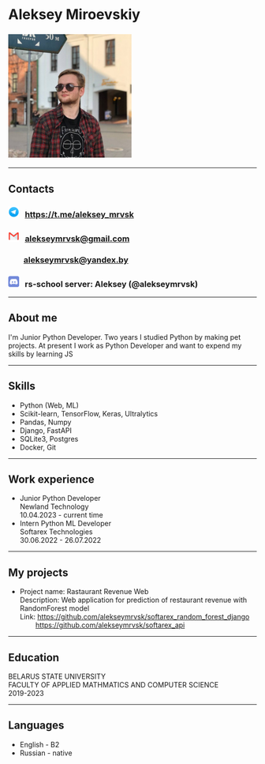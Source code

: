 # Aleksey Miroevskiy
### <img src="blob/me.jpg" alt="drawing" style="width:250px"/>
---
## Contacts

### <img src="blob/telegram_icon.png" alt="drawing" style="width:22px"/> &nbsp; https://t.me/aleksey_mrvsk
### <img src="blob/mail_icon.png" alt="drawing" style="width:22px"/> &nbsp; alekseymrvsk@gmail.com
### &nbsp; &nbsp; &nbsp; &nbsp; alekseymrvsk@yandex.by
### <img src="blob/discord_icon.png" alt="drawing" style="width:22px"/> &nbsp; rs-school server: Aleksey (@alekseymrvsk)
---

## About me

I'm Junior Python Developer. Two years I studied Python by making pet projects. At present I work as Python Developer and want to expend my skills by learning JS

---

## Skills

- Python (Web, ML)
- Scikit-learn, TensorFlow, Keras, Ultralytics
- Pandas, Numpy
- Django, FastAPI
- SQLite3, Postgres
- Docker, Git

---
## Work experience

- Junior Python Developer  
Newland Technology  
10.04.2023 - current time
- Intern Python ML Developer  
Softarex Technologies  
30.06.2022 - 26.07.2022

---

## My projects
- Project name: Rastaurant Revenue Web  
Description: Web application for prediction of restaurant revenue with RandomForest model   
Link: https://github.com/alekseymrvsk/softarex_random_forest_django  
&nbsp; &nbsp; &nbsp; &nbsp; https://github.com/alekseymrvsk/softarex_api

---

## Education
BELARUS STATE UNIVERSITY  
FACULTY OF APPLIED MATHMATICS AND COMPUTER SCIENCE  
2019-2023

---

## Languages

- English - B2
- Russian - native